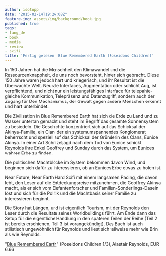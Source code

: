 ```yaml
---
author: isotopp
date: "2015-02-14T19:26:08Z"
feature-img: assets/img/background/book.jpg
published: true
tags:
- lang_de
- book
- media
- review
- scifi
title: 'Fertig gelesen: Blue Remembered Earth (Poseidons Children)'
---
```

In 150 Jahren hat die Menschheit den Klimawandel und die Ressourcenknappheit, die uns noch bevorsteht, hinter sich gebracht. Diese 150 Jahre waren jedoch hart und kriegerisch, und ihr Resultat ist die Überwachte Welt. Neurale Interfaces, Augmentation oder schlicht Aug, ist verpflichtend, und nicht nur ein leistungsfähiges Interface für telepahie-gleiche Kommunikation, Telepräsenz und Datenzugriff, sondern auch der Zugang für Den Mechanismus, der Gewalt gegen andere Menschen erkennt und hart unterbindet.

Die Zivilisation in Blue Remembered Earth hat sich die Erde zu Land und zu Wasser untertan gemacht und steht im Begriff das gesamte Sonnensystem zu besiedeln. Die Geschichte konzentriert sich auf das Schicksal der Akinya-Familie, ein Clan, der ein systemumspannendes Konglomerat beherrscht und speziell auf das Schicksal der Gründerin des Clans, Eunice Akinya. In einer Art Schnizeljagd nach dem Tod von Eunice schickt Reynolds ihre Enkel Geoffrey und Sunday durch das System, um Eunices wahres Erbe zu finden.

Die politischen Machtblöcke im System bekommen davon Wind, und beginnen sich dafür zu interessieren, ob an Eunices Erbe etwas zu holen ist.

Near Future, Near Earth Hard Scifi mit einem langsamen Pacing, die davon lebt, den Leser auf die Entdeckungsreise mitzunehmen, die Geoffrey Akinya macht, als er sich vom Elefantenforscher und Familien-Sonderlings-Dasein löst und sich für die Politik und die Machtbasis seiner Familie zu interessieren beginnt.

Die Story hat Längen, und ist eigentlich Tourism, mit der Reynolds den Leser durch die Resultate seines Worldbuildings führt. Am Ende dann das Setup für die eigentliche Handlung in den späteren Teilen der Reihe (Teil 2 ist bereits erschienen, Teil 3 ist vorangekündigt). Das Buch ist auch stilistisch ungewöhnlich für Reynolds und liest sich teilweise mehr wie Brin als wie Reynolds.

"[Blue Remembered Earth](https://www.amazon.de/Blue-Remembered-Earth-Poseidons-Children-ebook/dp/B006X8GFBQ)" (Poseidons Children 1/3), Alastair Reynolds, EUR 6.66
